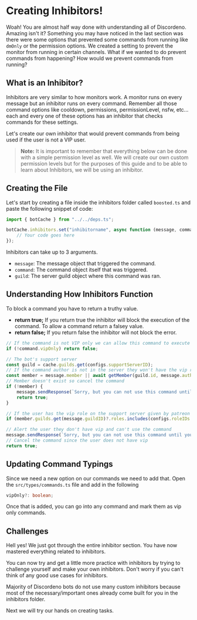 # Creating Inhibitors!

Woah! You are almost half way done with understanding all of Discordeno. Amazing isn't it? Something you may have noticed in the last section was there were some options that prevented some commands from running like `dmOnly` or the permission options. We created a setting to prevent the monitor from running in certain channels. What if we wanted to do prevent commands from happening? How would we prevent commands from running?

## What is an Inhibitor?

Inhibitors are very similar to how monitors work. A monitor runs on every message but an inhibitor runs on every command. Remember all those command options like cooldown, permissions, permissionLevel, nsfw, etc... each and every one of these options has an inhibitor that checks commands for these settings.

Let's create our own inhibitor that would prevent commands from being used if the user is not a VIP user.

> **Note:** It is important to remember that everything below can be done with a simple permission level as well. We will create our own custom permission levels but for the purposes of this guide and to be able to learn about Inhibitors, we will be using an inhibitor.

## Creating the File

Let's start by creating a file inside the inhibitors folder called `boosted.ts` and paste the following snippet of code:

```ts
import { botCache } from "../../deps.ts";

botCache.inhibitors.set("inhibitorname", async function (message, command, guild) {
	// Your code goes here
});
```

Inhibitors can take up to 3 arguments.

- `message`: The message object that triggered the command.
- `command`: The command object itself that was triggered.
- `guild`: The server guild object where this command was ran.

## Understanding How Inhibitors Function

To block a command you have to return a truthy value.
- **return true;** If you return true the inhibitor will block the execution of the command.
To allow a command return a falsey value.
- **return false;** If you return false the inhibitor will not block the error.


```ts
// If the command is not VIP only we can allow this command to execute
if (!command.vipOnly) return false;

// The bot's support server
const guild = cache.guilds.get(configs.supportServerID);
// If the command author is not in the server they won't have the vip role
const member = message.member || await getMember(guild.id, message.author.id).catch(console.error);
// Member doesn't exist so cancel the command
if (!member) {
	message.sendResponse(`Sorry, but you can not use this command until you become VIP. **Close the IRIS!!!**`)
	return true;
}

// If the user has the vip role on the support server given by patreon allow the command
if (member.guilds.get(message.guildID)?.roles.includes(configs.roleIDs.patreonVIPRoleID)) return false;

// Alert the user they don't have vip and can't use the command
message.sendResponse(`Sorry, but you can not use this command until you become a VIP. I'm sorry, Teal'c. We'll go to Disneyland next year. I promise.`)
// Cancel the command since the user does not have vip
return true;
```

## Updating Command Typings

Since we need a new option on our commands we need to add that. Open the `src/types/commands.ts` file and add in the following

```ts
vipOnly?: boolean;
```

Once that is added, you can go into any command and mark them as vip only commands.

## Challenges

Hell yes! We just got through the entire inhibitor section. You have now mastered everything related to inhibitors.

You can now try and get a little more practice with inhibitors by trying to challenge yourself and make your own inhibitors. Don't worry if you can't think of any good use cases for inhibitors.

Majority of Discordeno bots do not use many custom inhibitors because most of the necessary/important ones already come built for you in the inhibitors folder.

Next we will try our hands on creating tasks.
